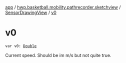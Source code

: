 [app](../../index.md) / [hwp.basketball.mobility.pathrecorder.sketchview](../index.md) / [SensorDrawingView](index.md) / [v0](.)

# v0

`var v0: `[`Double`](https://kotlinlang.org/api/latest/jvm/stdlib/kotlin/-double/index.html)

Current speed.
Should be im m/s but not quite true.

